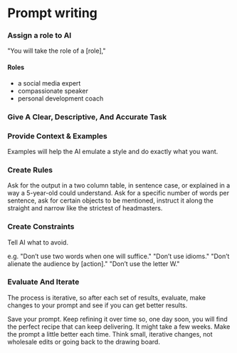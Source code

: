 # Prompt writing

### Assign a role to AI

"You will take the role of a [role],"

#### Roles

- a social media expert
- compassionate speaker
- personal development coach

### Give A Clear, Descriptive, And Accurate Task

### Provide Context & Examples

Examples will help the AI emulate a style and do exactly what you want.

### Create Rules

Ask for the output in a two column table, in sentence case, or explained in a way a 5-year-old could understand. Ask for a specific number of words per sentence, ask for certain objects to be mentioned, instruct it along the straight and narrow like the strictest of headmasters.

### Create Constraints

Tell AI what to avoid.

e.g. "Don’t use two words when one will suffice." "Don’t use idioms." "Don’t alienate the audience by [action]." "Don’t use the letter W."

### Evaluate And Iterate

The process is iterative, so after each set of results, evaluate, make changes to your prompt and see if you can get better results.

Save your prompt. Keep refining it over time so, one day soon, you will find the perfect recipe that can keep delivering. It might take a few weeks. Make the prompt a little better each time. Think small, iterative changes, not wholesale edits or going back to the drawing board.
